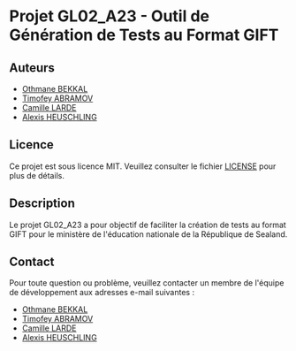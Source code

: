 # Projet GL02_A23 - Outil de Génération de Tests au Format GIFT

## Auteurs
- [Othmane BEKKAL](https://github.com/0thmane1)
- [Timofey ABRAMOV](https://github.com/Tim843)
- [Camille LARDE](https://github.com/Camillelrd)
- [Alexis HEUSCHLING](https://github.com/PetiteGrange)
## Licence
Ce projet est sous licence MIT. Veuillez consulter le fichier [LICENSE](LICENSE) pour plus de détails.
## Description
Le projet GL02_A23 a pour objectif de faciliter la création de tests au format GIFT pour le ministère de l'éducation nationale de la République de Sealand.




## Contact
Pour toute question ou problème, veuillez contacter un membre de l'équipe de développement aux adresses e-mail suivantes :
- [Othmane BEKKAL](othmane.bekkal@utt.fr)
- [Timofey ABRAMOV](mailto:timofey.abramov@utt.fr)
- [Camille LARDE](mailto:camille.larde@utt.fr)
- [Alexis HEUSCHLING](mailto:alexis.heuschling@utt.fr)
 
